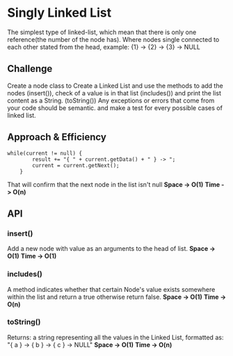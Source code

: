 # Singly Linked List
The simplest type of linked-list, which mean that there is only one reference(the number of the node has).
Where nodes single connected to each other stated from the head, example: {1} -> {2} -> {3} -> NULL
## Challenge
Create a node class to Create a Linked List and use the methods to add the nodes (insert()), check of a value is in that list (includes()) and print the list content as a String. (toString()) Any exceptions or errors that come from your code should be semantic. and make a test for every possible cases of linked list.
## Approach & Efficiency
```
while(current != null) {
        result += "{ " + current.getData() + " } -> ";
        current = current.getNext();
    }
```
That will confirm that the next node in the list isn't null
**Space -> O(1)**
**Time -> O(n)**
## API
### insert()
Add a new node with value as an arguments to the head of list.
**Space -> O(1)**
**Time -> O(1)**
### includes()
A method indicates whether that certain Node's value exists somewhere within the list and return a true otherwise return false.
**Space -> O(1)**
**Time -> O(n)**
### toString()
Returns: a string representing all the values in the Linked List, formatted as:
"{ a } -> { b } -> { c } -> NULL"
**Space -> O(1)**
**Time -> O(n)**